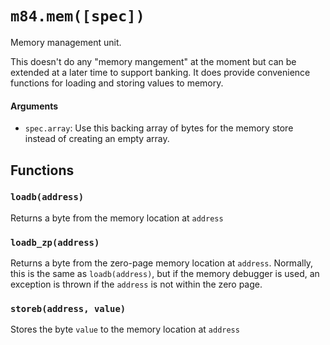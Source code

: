 # `m84.mem([spec])`

Memory management unit.

This doesn't do any "memory mangement" at the moment but can be extended at a later time to support banking. It does provide convenience functions for loading and storing values to memory.


#### Arguments
- `spec.array`: Use this backing array of bytes for the memory store instead of creating an empty array.

## Functions

### `loadb(address)`

Returns a byte from the memory location at `address`

### `loadb_zp(address)`

Returns a byte from the zero-page memory location at `address`. Normally, this is the same as `loadb(address)`, but if the memory debugger is used, an exception is thrown if the `address` is not within the zero page.

### `storeb(address, value)`

Stores the byte `value` to the memory location at `address`
